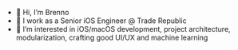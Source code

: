 - 👋 Hi, I’m Brenno
- 💼 I work as a Senior iOS Engineer @ Trade Republic
- 👀 I’m interested in iOS/macOS development, project architecture, modularization, crafting good UI/UX and machine learning

<!---
breferrari/breferrari is a ✨ special ✨ repository because its `README.md` (this file) appears on your GitHub profile.
You can click the Preview link to take a look at your changes.
--->
